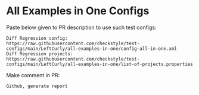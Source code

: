 # All Examples in One Configs
Paste below given to PR description to use such test configs:
```
Diff Regression config: https://raw.githubusercontent.com/checkstyle/test-configs/main/LeftCurly/all-examples-in-one/config-all-in-one.xml
Diff Regression projects: https://raw.githubusercontent.com/checkstyle/test-configs/main/LeftCurly/all-examples-in-one/list-of-projects.properties
```
Make comment in PR:
```
Github, generate report
```
